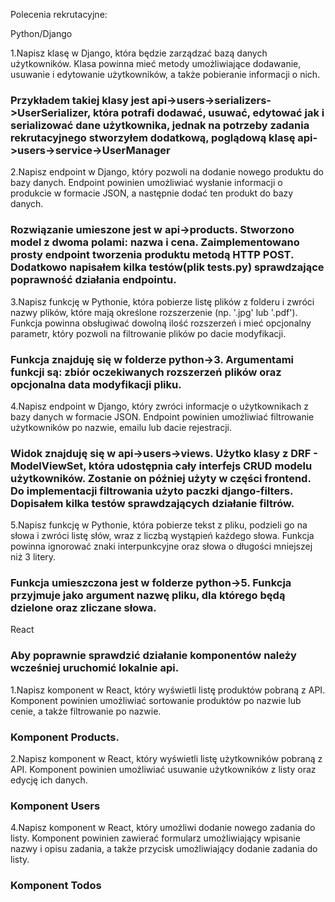 Polecenia rekrutacyjne:

Python/Django

1.Napisz klasę w Django, która będzie zarządzać bazą danych użytkowników. Klasa powinna mieć metody umożliwiające dodawanie, usuwanie i edytowanie użytkowników, a także pobieranie informacji o nich.

### Przykładem takiej klasy jest api->users->serializers->UserSerializer, która potrafi dodawać, usuwać, edytować jak i serializować dane użytkownika, jednak na potrzeby zadania rekrutacyjnego stworzyłem dodatkową, poglądową klasę api->users->service->UserManager

2.Napisz endpoint w Django, który pozwoli na dodanie nowego produktu do bazy danych. Endpoint powinien umożliwiać wysłanie informacji o produkcie w formacie JSON, a następnie dodać ten produkt do bazy danych.

### Rozwiązanie umieszone jest w api->products. Stworzono model z dwoma polami: nazwa i cena. Zaimplementowano prosty endpoint tworzenia produktu metodą HTTP POST. Dodatkowo napisałem kilka testów(plik tests.py) sprawdzające poprawność działania endpointu.

3.Napisz funkcję w Pythonie, która pobierze listę plików z folderu i zwróci nazwy plików, które mają określone rozszerzenie (np. '.jpg' lub '.pdf'). Funkcja powinna obsługiwać dowolną ilość rozszerzeń i mieć opcjonalny parametr, który pozwoli na filtrowanie plików po dacie modyfikacji.

### Funkcja znajduję się w folderze python->3. Argumentami funkcji są: zbiór oczekiwanych rozszerzeń plików oraz opcjonalna data modyfikacji pliku.

4.Napisz endpoint w Django, który zwróci informacje o użytkownikach z bazy danych w formacie JSON. Endpoint powinien umożliwiać filtrowanie użytkowników po nazwie, emailu lub dacie rejestracji.

### Widok znajduję się w api->users->views. Użytko klasy z DRF - ModelViewSet, która udostępnia cały interfejs CRUD modelu użytkowników. Zostanie on później użyty w części frontend. Do implementacji filtrowania użyto paczki django-filters. Dopisałem kilka testów sprawdzających działanie filtrów.

5.Napisz funkcję w Pythonie, która pobierze tekst z pliku, podzieli go na słowa i zwróci listę słów, wraz z liczbą wystąpień każdego słowa. Funkcja powinna ignorować znaki interpunkcyjne oraz słowa o długości mniejszej niż 3 litery.

### Funkcja umieszczona jest w folderze python->5. Funkcja przyjmuje jako argument nazwę pliku, dla którego będą dzielone oraz zliczane słowa.

React

### Aby poprawnie sprawdzić działanie komponentów należy wcześniej uruchomić lokalnie api.

1.Napisz komponent w React, który wyświetli listę produktów pobraną z API. Komponent powinien umożliwiać sortowanie produktów po nazwie lub cenie, a także filtrowanie po nazwie.

### Komponent Products.

2.Napisz komponent w React, który wyświetli listę użytkowników pobraną z API. Komponent powinien umożliwiać usuwanie użytkowników z listy oraz edycję ich danych.

### Komponent Users

4.Napisz komponent w React, który umożliwi dodanie nowego zadania do listy. Komponent powinien zawierać formularz umożliwiający wpisanie nazwy i opisu zadania, a także przycisk umożliwiający dodanie zadania do listy.

### Komponent Todos
